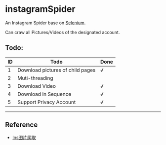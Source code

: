 # instagramSpider

An Instagram Spider base on [Selenium](https://www.seleniumhq.org/).

Can craw all Pictures/Videos of the designated account.

## Todo:

| ID  | Todo  | Done  |
|---|---|---|
| 1  | Download pictures of child pages  | √  |
| 2  | Muti-threading  |   |
| 3  | Download Video  | √ |
| 4  | Download in Sequence  | √ |
| 5  | Support Privacy Account | √ |

___

## Reference

- [Ins图片爬取](http://www.cnblogs.com/J1ac/p/9344644.html)
